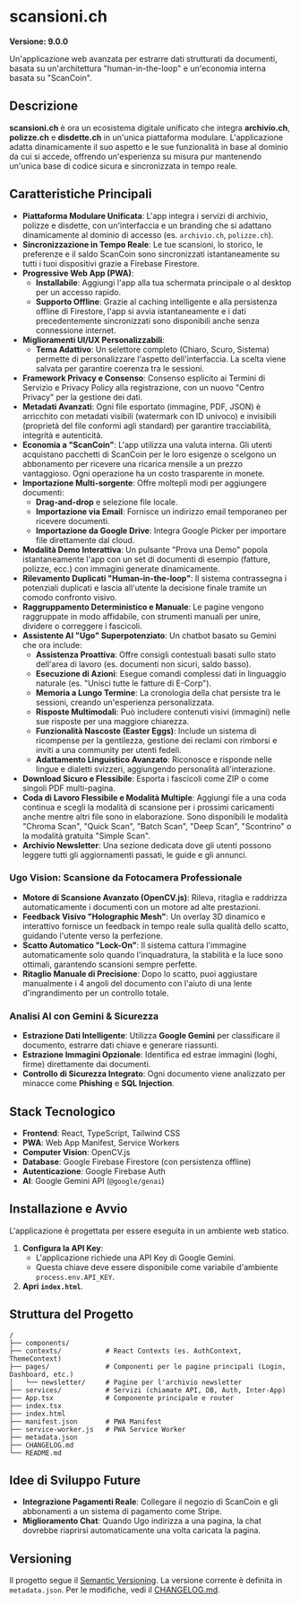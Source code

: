 # scansioni.ch

**Versione: 9.0.0**

Un'applicazione web avanzata per estrarre dati strutturati da documenti, basata su un'architettura "human-in-the-loop" e un'economia interna basata su "ScanCoin".

## Descrizione

**scansioni.ch** è ora un ecosistema digitale unificato che integra **archivio.ch**, **polizze.ch** e **disdette.ch** in un'unica piattaforma modulare. L'applicazione adatta dinamicamente il suo aspetto e le sue funzionalità in base al dominio da cui si accede, offrendo un'esperienza su misura pur mantenendo un'unica base di codice sicura e sincronizzata in tempo reale.

## Caratteristiche Principali

- **Piattaforma Modulare Unificata**: L'app integra i servizi di archivio, polizze e disdette, con un'interfaccia e un branding che si adattano dinamicamente al dominio di accesso (es. `archivio.ch`, `polizze.ch`).
- **Sincronizzazione in Tempo Reale**: Le tue scansioni, lo storico, le preferenze e il saldo ScanCoin sono sincronizzati istantaneamente su tutti i tuoi dispositivi grazie a Firebase Firestore.
- **Progressive Web App (PWA)**:
  - **Installabile**: Aggiungi l'app alla tua schermata principale o al desktop per un accesso rapido.
  - **Supporto Offline**: Grazie al caching intelligente e alla persistenza offline di Firestore, l'app si avvia istantaneamente e i dati precedentemente sincronizzati sono disponibili anche senza connessione internet.
- **Miglioramenti UI/UX Personalizzabili**:
  - **Tema Adattivo**: Un selettore completo (Chiaro, Scuro, Sistema) permette di personalizzare l'aspetto dell'interfaccia. La scelta viene salvata per garantire coerenza tra le sessioni.
- **Framework Privacy e Consenso**: Consenso esplicito ai Termini di Servizio e Privacy Policy alla registrazione, con un nuovo "Centro Privacy" per la gestione dei dati.
- **Metadati Avanzati**: Ogni file esportato (immagine, PDF, JSON) è arricchito con metadati visibili (watermark con ID univoco) e invisibili (proprietà del file conformi agli standard) per garantire tracciabilità, integrità e autenticità.
- **Economia a "ScanCoin"**: L'app utilizza una valuta interna. Gli utenti acquistano pacchetti di ScanCoin per le loro esigenze o scelgono un abbonamento per ricevere una ricarica mensile a un prezzo vantaggioso. Ogni operazione ha un costo trasparente in monete.
- **Importazione Multi-sorgente**: Offre moltepli modi per aggiungere documenti:
  - **Drag-and-drop** e selezione file locale.
  - **Importazione via Email**: Fornisce un indirizzo email temporaneo per ricevere documenti.
  - **Importazione da Google Drive**: Integra Google Picker per importare file direttamente dal cloud.
- **Modalità Demo Interattiva**: Un pulsante "Prova una Demo" popola istantaneamente l'app con un set di documenti di esempio (fatture, polizze, ecc.) con immagini generate dinamicamente.
- **Rilevamento Duplicati "Human-in-the-loop"**: Il sistema contrassegna i potenziali duplicati e lascia all'utente la decisione finale tramite un comodo confronto visivo.
- **Raggruppamento Deterministico e Manuale**: Le pagine vengono raggruppate in modo affidabile, con strumenti manuali per unire, dividere o correggere i fascicoli.
- **Assistente AI "Ugo" Superpotenziato**: Un chatbot basato su Gemini che ora include:
  - **Assistenza Proattiva**: Offre consigli contestuali basati sullo stato dell'area di lavoro (es. documenti non sicuri, saldo basso).
  - **Esecuzione di Azioni**: Esegue comandi complessi dati in linguaggio naturale (es. "Unisci tutte le fatture di E-Corp").
  - **Memoria a Lungo Termine**: La cronologia della chat persiste tra le sessioni, creando un'esperienza personalizzata.
  - **Risposte Multimodali**: Può includere contenuti visivi (immagini) nelle sue risposte per una maggiore chiarezza.
  - **Funzionalità Nascoste (Easter Eggs)**: Include un sistema di ricompense per la gentilezza, gestione dei reclami con rimborsi e inviti a una community per utenti fedeli.
  - **Adattamento Linguistico Avanzato**: Riconosce e risponde nelle lingue e dialetti svizzeri, aggiungendo personalità all'interazione.
- **Download Sicuro e Flessibile**: Esporta i fascicoli come ZIP o come singoli PDF multi-pagina.
- **Coda di Lavoro Flessibile e Modalità Multiple**: Aggiungi file a una coda continua e scegli la modalità di scansione per i prossimi caricamenti anche mentre altri file sono in elaborazione. Sono disponibili le modalità "Chroma Scan", "Quick Scan", "Batch Scan", "Deep Scan", "Scontrino" o la modalità gratuita "Simple Scan".
- **Archivio Newsletter**: Una sezione dedicata dove gli utenti possono leggere tutti gli aggiornamenti passati, le guide e gli annunci.

### Ugo Vision: Scansione da Fotocamera Professionale
- **Motore di Scansione Avanzato (OpenCV.js)**: Rileva, ritaglia e raddrizza automaticamente i documenti con un motore ad alte prestazioni.
- **Feedback Visivo "Holographic Mesh"**: Un overlay 3D dinamico e interattivo fornisce un feedback in tempo reale sulla qualità dello scatto, guidando l'utente verso la perfezione.
- **Scatto Automatico "Lock-On"**: Il sistema cattura l'immagine automaticamente solo quando l'inquadratura, la stabilità e la luce sono ottimali, garantendo scansioni sempre perfette.
- **Ritaglio Manuale di Precisione**: Dopo lo scatto, puoi aggiustare manualmente i 4 angoli del documento con l'aiuto di una lente d'ingrandimento per un controllo totale.

### Analisi AI con Gemini & Sicurezza
- **Estrazione Dati Intelligente**: Utilizza **Google Gemini** per classificare il documento, estrarre dati chiave e generare riassunti.
- **Estrazione Immagini Opzionale**: Identifica ed estrae immagini (loghi, firme) direttamente dai documenti.
- **Controllo di Sicurezza Integrato**: Ogni documento viene analizzato per minacce come **Phishing** e **SQL Injection**.

## Stack Tecnologico

- **Frontend**: React, TypeScript, Tailwind CSS
- **PWA**: Web App Manifest, Service Workers
- **Computer Vision**: OpenCV.js
- **Database**: Google Firebase Firestore (con persistenza offline)
- **Autenticazione**: Google Firebase Auth
- **AI**: Google Gemini API (`@google/genai`)

## Installazione e Avvio

L'applicazione è progettata per essere eseguita in un ambiente web statico.

1.  **Configura la API Key**:
    - L'applicazione richiede una API Key di Google Gemini.
    - Questa chiave deve essere disponibile come variabile d'ambiente `process.env.API_KEY`.
2.  **Apri `index.html`**.

## Struttura del Progetto

```
/
├── components/
├── contexts/           # React Contexts (es. AuthContext, ThemeContext)
├── pages/              # Componenti per le pagine principali (Login, Dashboard, etc.)
│   └── newsletter/     # Pagine per l'archivio newsletter
├── services/           # Servizi (chiamate API, DB, Auth, Inter-App)
├── App.tsx             # Componente principale e router
├── index.tsx
├── index.html
├── manifest.json       # PWA Manifest
├── service-worker.js   # PWA Service Worker
├── metadata.json
├── CHANGELOG.md
└── README.md
```

## Idee di Sviluppo Future

- **Integrazione Pagamenti Reale**: Collegare il negozio di ScanCoin e gli abbonamenti a un sistema di pagamento come Stripe.
- **Miglioramento Chat**: Quando Ugo indirizza a una pagina, la chat dovrebbe riaprirsi automaticamente una volta caricata la pagina.

## Versioning

Il progetto segue il [Semantic Versioning](https://semver.org/). La versione corrente è definita in `metadata.json`. Per le modifiche, vedi il [CHANGELOG.md](CHANGELOG.md).